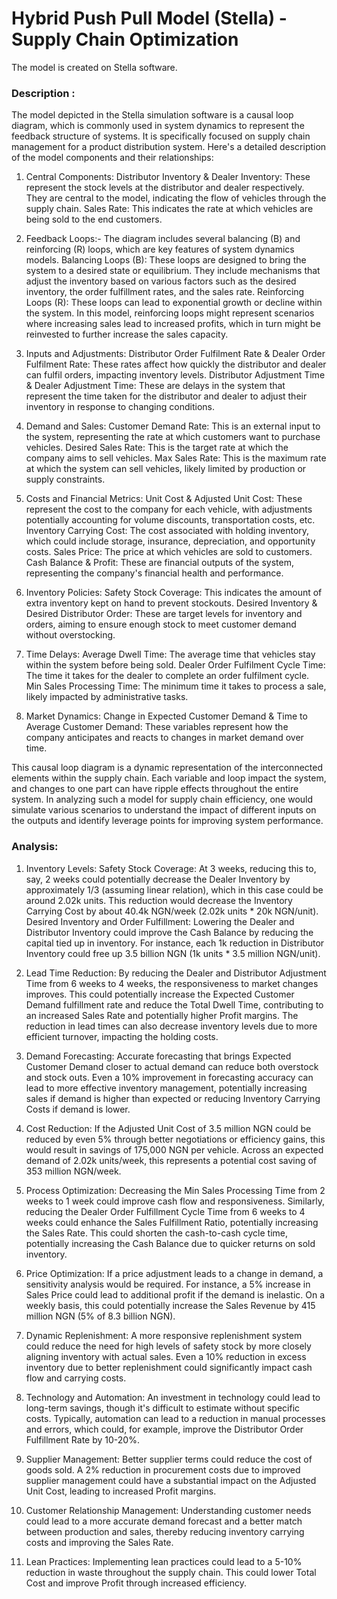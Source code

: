 # Hybrid Push Pull Model (Stella) - Supply Chain Optimization

The model is created on Stella software.
### Description : 
The model depicted in the Stella simulation software is a causal loop diagram, which is commonly used in system dynamics to represent the feedback structure of systems. It is specifically focused on supply chain management for a product distribution system. Here's a detailed description of the model components and their relationships: 
1. Central Components: 
Distributor Inventory & Dealer Inventory: These represent the stock levels at the distributor and dealer respectively. They are central to the model, indicating the flow of vehicles through the supply chain. 
Sales Rate: This indicates the rate at which vehicles are being sold to the end customers. 
 
2. Feedback Loops:- The diagram includes several balancing (B) and reinforcing (R) loops, which are key features of system dynamics models. 
Balancing Loops (B): These loops are designed to bring the system to a desired state or equilibrium. They include mechanisms that adjust the inventory based on various factors such as the desired inventory, the order fulfillment rates, and the sales rate. 
Reinforcing Loops (R): These loops can lead to exponential growth or decline within the system. In this model, reinforcing loops might represent scenarios where increasing sales lead to increased profits, which in turn might be reinvested to further increase the sales capacity. 

3. Inputs and Adjustments: 
Distributor Order Fulfilment Rate & Dealer Order Fulfilment Rate: These rates affect how quickly the distributor and dealer can fulfil orders, impacting inventory levels. 
Distributor Adjustment Time & Dealer Adjustment Time: These are delays in the system that represent the time taken for the distributor and dealer to adjust their inventory in response to changing conditions. 
 
4. Demand and Sales: 
Customer Demand Rate: This is an external input to the system, representing the rate at    which customers want to purchase vehicles. 
Desired Sales Rate: This is the target rate at which the company aims to sell vehicles. 
Max Sales Rate: This is the maximum rate at which the system can sell vehicles, likely limited by production or supply constraints. 
 
5. Costs and Financial Metrics: 
Unit Cost & Adjusted Unit Cost: These represent the cost to the company for each vehicle, with adjustments potentially accounting for volume discounts, transportation costs, etc. 
Inventory Carrying Cost: The cost associated with holding inventory, which could include storage, insurance, depreciation, and opportunity costs. 
Sales Price: The price at which vehicles are sold to customers. 
Cash Balance & Profit: These are financial outputs of the system, representing the company's financial health and performance. 
 
6. Inventory Policies: 
Safety Stock Coverage: This indicates the amount of extra inventory kept on hand to prevent stockouts. 
Desired Inventory & Desired Distributor Order: These are target levels for inventory and orders, aiming to ensure enough stock to meet customer demand without overstocking. 
 
7. Time Delays: 
Average Dwell Time: The average time that vehicles stay within the system before being sold. 
Dealer Order Fulfilment Cycle Time: The time it takes for the dealer to complete an order fulfilment cycle. 
Min Sales Processing Time: The minimum time it takes to process a sale, likely impacted by administrative tasks. 
 
8. Market Dynamics: 
Change in Expected Customer Demand & Time to Average Customer Demand: These variables represent how the company anticipates and reacts to changes in market demand over time. 
 
This causal loop diagram is a dynamic representation of the interconnected elements within the supply chain. Each variable and loop impact the system, and changes to one part can have ripple effects throughout the entire system. In analyzing such a model for supply chain efficiency, one would simulate various scenarios to understand the impact of different inputs on the outputs and identify leverage points for improving system performance.

### Analysis:
1. Inventory Levels: 
Safety Stock Coverage: At 3 weeks, reducing this to, say, 2 weeks could potentially decrease the Dealer Inventory by approximately 1/3 (assuming linear relation), which in this case could be around 2.02k units. This reduction would decrease the Inventory Carrying Cost by about 40.4k NGN/week (2.02k units * 20k NGN/unit). 
Desired Inventory and Order Fulfillment: Lowering the Dealer and Distributor Inventory could improve the Cash Balance by reducing the capital tied up in inventory. For instance, each 1k reduction in Distributor Inventory could free up 3.5 billion NGN (1k units * 3.5 million NGN/unit). 

2. Lead Time Reduction: 
By reducing the Dealer and Distributor Adjustment Time from 6 weeks to 4 weeks, the responsiveness to market changes improves. This could potentially increase the Expected Customer Demand fulfillment rate and reduce the Total Dwell Time, contributing to an increased Sales Rate and potentially higher Profit margins. The reduction in lead times can also decrease inventory levels due to more efficient turnover, impacting the holding costs. 

3. Demand Forecasting: 
Accurate forecasting that brings Expected Customer Demand closer to actual demand can reduce both overstock and stock outs. Even a 10% improvement in forecasting accuracy can lead to more effective inventory management, potentially increasing sales if demand is higher than expected or reducing Inventory Carrying Costs if demand is lower.


4. Cost Reduction: 
If the Adjusted Unit Cost of 3.5 million NGN could be reduced by even 5% through better negotiations or efficiency gains, this would result in savings of 175,000 NGN per vehicle. 
Across an expected demand of 2.02k units/week, this represents a potential cost saving of 353 million NGN/week. 

5. Process Optimization: 
Decreasing the Min Sales Processing Time from 2 weeks to 1 week could improve cash flow and responsiveness. Similarly, reducing the Dealer Order Fulfillment Cycle Time from 6 weeks to 4 weeks could enhance the Sales Fulfillment Ratio, potentially increasing the Sales Rate. 
This could shorten the cash-to-cash cycle time, potentially increasing the Cash Balance due to quicker returns on sold inventory. 
 
6. Price Optimization: 
If a price adjustment leads to a change in demand, a sensitivity analysis would be required. 
For instance, a 5% increase in Sales Price could lead to additional profit if the demand is inelastic. On a weekly basis, this could potentially increase the Sales Revenue by 415 million NGN (5% of 8.3 billion NGN). 
 
7. Dynamic Replenishment: 
A more responsive replenishment system could reduce the need for high levels of safety stock by more closely aligning inventory with actual sales. Even a 10% reduction in excess inventory due to better replenishment could significantly impact cash flow and carrying costs. 
 
8. Technology and Automation: 
An investment in technology could lead to long-term savings, though it's difficult to estimate without specific costs. Typically, automation can lead to a reduction in manual processes and errors, which could, for example, improve the Distributor Order Fulfillment Rate by 10-20%. 
 
9. Supplier Management: 
Better supplier terms could reduce the cost of goods sold. A 2% reduction in procurement costs due to improved supplier management could have a substantial impact on the Adjusted Unit Cost, leading to increased Profit margins. 
 
10. Customer Relationship Management: 
Understanding customer needs could lead to a more accurate demand forecast and a better match between production and sales, thereby reducing inventory carrying costs and improving the Sales Rate. 
 
11. Lean Practices: 
Implementing lean practices could lead to a 5-10% reduction in waste throughout the supply chain. This could lower Total Cost and improve Profit through increased efficiency. 

